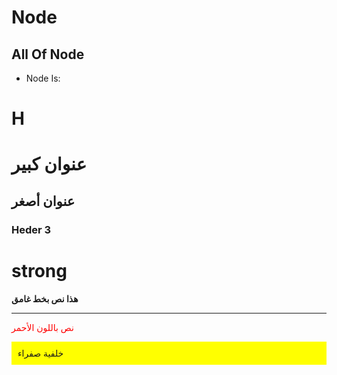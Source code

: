# Node

## All Of Node

- Node Is:

# H

<h1>عنوان كبير</h1>
<h2>عنوان أصغر</h2>
<h3>Heder 3</h3>

# strong

<strong>هذا نص بخط غامق</strong>

---

<span style="color: red;">نص باللون الأحمر</span>

<div style="background-color: yellow; padding: 10px;">
  خلفية صفراء
</div>
